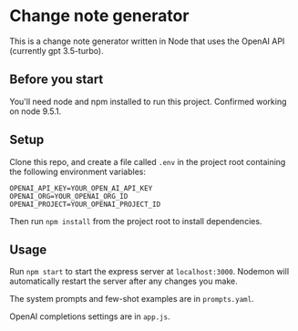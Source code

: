 # Change note generator

This is a change note generator written in Node that uses the OpenAI API (currently gpt 3.5-turbo).

## Before you start

You'll need node and npm installed to run this project. Confirmed working on node 9.5.1.

## Setup

Clone this repo, and create a file called `.env` in the project root containing the following environment variables:

```env
OPENAI_API_KEY=YOUR_OPEN_AI_API_KEY
OPENAI_ORG=YOUR_OPENAI_ORG_ID
OPENAI_PROJECT=YOUR_OPENAI_PROJECT_ID
```

Then run `npm install` from the project root to install dependencies.

## Usage

Run `npm start` to start the express server at `localhost:3000`. Nodemon will automatically restart the server after any changes you make.

The system prompts and few-shot examples are in `prompts.yaml`.

OpenAI completions settings are in `app.js`.
